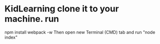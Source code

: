 # KidLearning clone it to your machine. run

npm install
webpack -w
Then open new Terminal (CMD) tab and run "node index"
